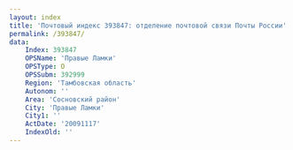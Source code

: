 ```yaml
---
layout: index
title: 'Почтовый индекс 393847: отделение почтовой связи Почты России'
permalink: /393847/
data:
    Index: 393847
    OPSName: 'Правые Ламки'
    OPSType: О
    OPSSubm: 392999
    Region: 'Тамбовская область'
    Autonom: ''
    Area: 'Сосновский район'
    City: 'Правые Ламки'
    City1: ''
    ActDate: '20091117'
    IndexOld: ''
---
```

